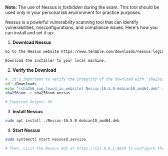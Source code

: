 **Note:** The use of Nessus is _forbidden_ during the exam. This tool should be used only in your personal lab environment for practice purposes.

Nessus is a powerful vulnerability scanning tool that can identify vulnerabilities, misconfigurations, and compliance issues. Here's how you can install and set it up:

1.  **Download Nessus**

```bash
Go to the Nessus website https://www.tenable.com/downloads/nessus?loginAttempted=true and select the platform.

Download the installer to your local machine.
```

2.  **Verify the Download**

```bash
#  It's important to verify the integrity of the download with `sha256sum`.
cd ~/Downloads
echo "[sha256_sum_found_in_website] Nessus-10.5.0-debian10_amd64.deb" > sha256sum_nessus
sha256sum -c sha256sum_nessus

# Expected Output: OK
```

3.  **Install Nessus**

```bash
sudo apt install ./Nessus-10.5.0-debian10_amd64.deb
```

4.  **Start Nessus**

```bash
sudo systemctl start nessusd.service

# Then, visit the Nessus GUI at https://127.0.0.1:8834 to configure the scanner.
```